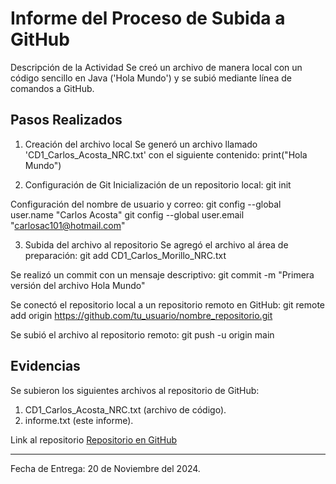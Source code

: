 Informe del Proceso de Subida a GitHub
========================================
Descripción de la Actividad
Se creó un archivo de manera local con un código sencillo en Java ('Hola Mundo') y se subió mediante línea de comandos a GitHub.

Pasos Realizados
--------------------
1. Creación del archivo local
Se generó un archivo llamado 'CD1_Carlos_Acosta_NRC.txt' con el siguiente contenido:
print("Hola Mundo")

2. Configuración de Git
Inicialización de un repositorio local:
git init

Configuración del nombre de usuario y correo:
git config --global user.name "Carlos Acosta"
git config --global user.email "carlosac101@hotmail.com"

3. Subida del archivo al repositorio
Se agregó el archivo al área de preparación:
git add CD1_Carlos_Morillo_NRC.txt

Se realizó un commit con un mensaje descriptivo:
git commit -m "Primera versión del archivo Hola Mundo"

Se conectó el repositorio local a un repositorio remoto en GitHub:
git remote add origin https://github.com/tu_usuario/nombre_repositorio.git

Se subió el archivo al repositorio remoto:
git push -u origin main

Evidencias
--------------------
Se subieron los siguientes archivos al repositorio de GitHub:
1. CD1_Carlos_Acosta_NRC.txt (archivo de código).
2. informe.txt (este informe).

Link al repositorio
[Repositorio en GitHub](https://github.com/tu_usuario/nombre_repositorio)

---
Fecha de Entrega: 20 de Noviembre del 2024.
